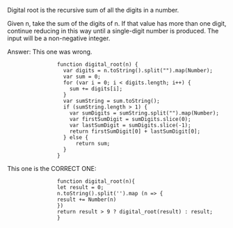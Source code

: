Digital root is the recursive sum of all the digits in a number.

Given n, take the sum of the digits of n. 
If that value has more than one digit, continue reducing in this way until a single-digit number is produced. 
The input will be a non-negative integer.

Answer: 
This one was wrong.

                    function digital_root(n) {
                      var digits = n.toString().split("").map(Number);
                      var sum = 0;
                      for (var i = 0; i < digits.length; i++) {
                        sum += digits[i];
                      }
                      var sumString = sum.toString();
                      if (sumString.length > 1) {
                        var sumDigits = sumString.split("").map(Number);
                        var firstSumDigit = sumDigits.slice(0);
                        var lastSumDigit = sumDigits.slice(-1);
                        return firstSumDigit[0] + lastSumDigit[0];
                      } else {
                          return sum;
                      }
                    }
                    
 This one is the CORRECT ONE:
 
                    function digital_root(n){
                    let result = 0;
                    n.toString().split('').map (n => {
                    result += Number(n)
                    })
                    return result > 9 ? digital_root(result) : result;
                    }
